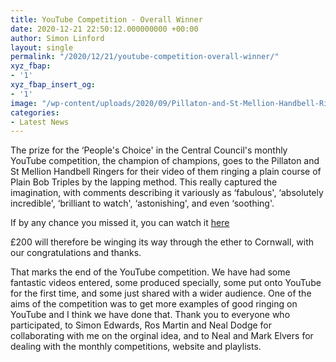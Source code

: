 ```yaml
---
title: YouTube Competition - Overall Winner
date: 2020-12-21 22:50:12.000000000 +00:00
author: Simon Linford
layout: single
permalink: "/2020/12/21/youtube-competition-overall-winner/"
xyz_fbap:
- '1'
xyz_fbap_insert_og:
- '1'
image: "/wp-content/uploads/2020/09/Pillaton-and-St-Mellion-Handbell-Ringers.png"
categories:
- Latest News
---
```

The prize for the &#8216;People&apos;s Choice&apos; in the Central Council&apos;s monthly YouTube competition, the champion of champions, goes to the Pillaton and St Mellion Handbell Ringers for their video of them ringing a plain course of Plain Bob Triples by the lapping method. This really captured the imagination, with comments describing it variously as &#8216;fabulous&apos;, &#8216;absolutely incredible&apos;, &#8216;brilliant to watch&apos;, &#8216;astonishing&apos;, and even &#8216;soothing&apos;.

If by any chance you missed it, you can watch it <a href="https://youtu.be/CoVZ4iYdTE0" target="_blank" rel="noopener">here</a>

£200 will therefore be winging its way through the ether to Cornwall, with our congratulations and thanks.

That marks the end of the YouTube competition. We have had some fantastic videos entered, some produced specially, some put onto YouTube for the first time, and some just shared with a wider audience. One of the aims of the competition was to get more examples of good ringing on YouTube and I think we have done that. Thank you to everyone who participated, to Simon Edwards, Ros Martin and Neal Dodge for collaborating with me on the orginal idea, and to Neal and Mark Elvers for dealing with the monthly competitions, website and playlists.

&nbsp;

&nbsp;

&nbsp;

